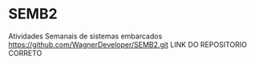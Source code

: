 # SEMB2
Atividades Semanais de sistemas embarcados
https://github.com/WagnerDeveloper/SEMB2.git LINK DO REPOSITORIO CORRETO
